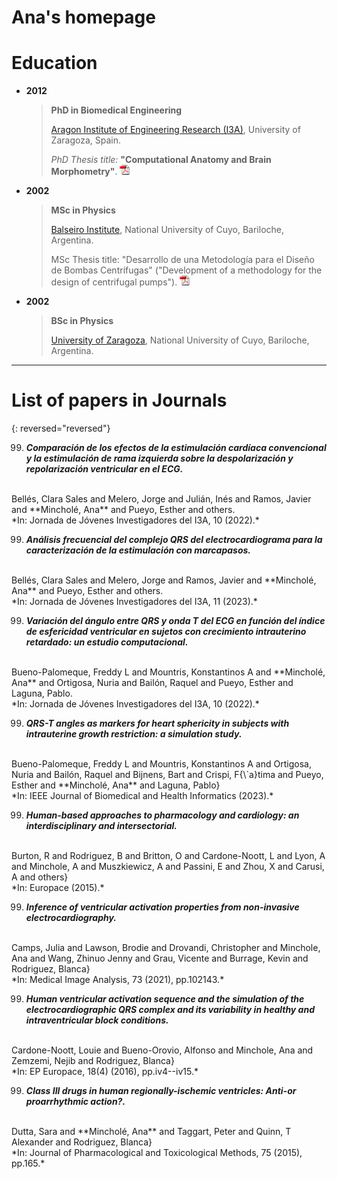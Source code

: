 # Ana's homepage

# Education

* **2012**
    > **PhD in Biomedical Engineering**
    >
    > [Aragon Institute of Engineering Research (I3A)](http://i3a.unizar.es/), University of Zaragoza, Spain.
    >
    > *PhD Thesis title:* **"Computational Anatomy and Brain Morphometry"**.
[![](pdf_icon.gif)](pdfs/PhDThesis_Zacur_2014.pdf)
    >


* **2002**
    > **MSc in Physics**
    >
    > [Balseiro Institute](http://www.ib.edu.ar/), National University of Cuyo, Bariloche, Argentina.
    >
    > MSc Thesis title: "Desarrollo de una Metodología para el Diseño de Bombas Centrífugas" ("Development of a methodology for the design of centrifugal pumps").
[![](pdf_icon.gif)](pdfs/MasterTesis_Zacur_2003.pdf)


* **2002**
    > **BSc in Physics**
    >
    > [University of Zaragoza](http://www.ib.edu.ar/), National University of Cuyo, Bariloche, Argentina.



-------------------------------
# List of papers in Journals

{: reversed="reversed"}

99. ***Comparación de los efectos de la estimulación cardíaca convencional y la estimulación de rama izquierda sobre la despolarización y repolarización ventricular en el ECG.***
<br>
Bellés, Clara Sales and Melero, Jorge and Julián, Inés and Ramos, Javier and **Mincholé, Ana** and Pueyo, Esther and others.
<br>
*In: Jornada de Jóvenes Investigadores del I3A, 10 (2022).*


99. ***Análisis frecuencial del complejo QRS del electrocardiograma para la caracterización de la estimulación con marcapasos.***
<br>
Bellés, Clara Sales and Melero, Jorge and Ramos, Javier and **Mincholé, Ana** and Pueyo, Esther and others.
<br>
*In: Jornada de Jóvenes Investigadores del I3A, 11 (2023).*


99. ***Variación del ángulo entre QRS y onda T del ECG en función del índice de esfericidad ventricular en sujetos con crecimiento intrauterino retardado: un estudio computacional.***
<br>
Bueno-Palomeque, Freddy L and Mountris, Konstantinos A and **Mincholé, Ana** and Ortigosa, Nuria and Bailón, Raquel and Pueyo, Esther and Laguna, Pablo.
<br>
*In: Jornada de Jóvenes Investigadores del I3A, 10 (2022).*


99. ***QRS-T angles as markers for heart sphericity in subjects with intrauterine growth restriction: a simulation study.***
<br>
Bueno-Palomeque, Freddy L and Mountris, Konstantinos A and Ortigosa, Nuria and Bailón, Raquel and Bijnens, Bart and Crispi, F{\`a}tima and Pueyo, Esther and **Mincholé, Ana** and Laguna, Pablo}
<br>
*In: IEEE Journal of Biomedical and Health Informatics (2023).*


99. ***Human-based approaches to pharmacology and cardiology: an interdisciplinary and intersectorial.***
<br>
Burton, R and Rodriguez, B and Britton, O and Cardone-Noott, L and Lyon, A and Minchole, A and Muszkiewicz, A and Passini, E and Zhou, X and Carusi, A and others}
<br>
*In: Europace (2015).*


99. ***Inference of ventricular activation properties from non-invasive electrocardiography.***
<br>
Camps, Julia and Lawson, Brodie and Drovandi, Christopher and Minchole, Ana and Wang, Zhinuo Jenny and Grau, Vicente and Burrage, Kevin and Rodriguez, Blanca}
<br>
*In: Medical Image Analysis, 73 (2021), pp.102143.*


99. ***Human ventricular activation sequence and the simulation of the electrocardiographic QRS complex and its variability in healthy and intraventricular block conditions.***
<br>
Cardone-Noott, Louie and Bueno-Orovio, Alfonso and Minchole, Ana and Zemzemi, Nejib and Rodriguez, Blanca}
<br>
*In: EP Europace, 18(4) (2016), pp.iv4--iv15.*


99. ***Class III drugs in human regionally-ischemic ventricles: Anti-or proarrhythmic action?.***
<br>
Dutta, Sara and **Mincholé, Ana** and Taggart, Peter and Quinn, T Alexander and Rodriguez, Blanca}
<br>
*In: Journal of Pharmacological and Toxicological Methods, 75 (2015), pp.165.*

